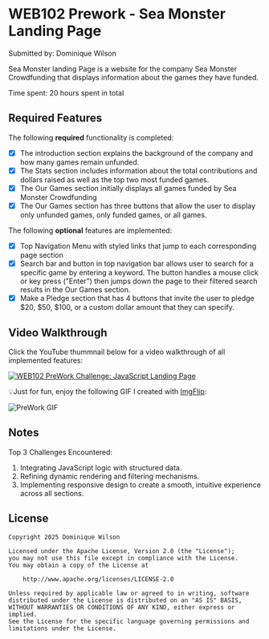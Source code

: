 # WEB102 Prework - Sea Monster Landing Page

Submitted by: Dominique Wilson

Sea Monster landing Page is a website for the company Sea Monster Crowdfunding that displays information about the games they have funded.

Time spent: 20 hours spent in total

## Required Features

The following **required** functionality is completed:

* [x] The introduction section explains the background of the company and how many games remain unfunded.
* [x] The Stats section includes information about the total contributions and dollars raised as well as the top two most funded games.
* [x] The Our Games section initially displays all games funded by Sea Monster Crowdfunding
* [x] The Our Games section has three buttons that allow the user to display only unfunded games, only funded games, or all games.

The following **optional** features are implemented:

* [x] Top Navigation Menu with styled links that jump to each corresponding page section
* [x] Search bar and button in top navigation bar allows user to search for a specific game by entering a keyword. The button handles a mouse click or key press ("Enter") then jumps down the page to their filtered search results in the Our Games section.
* [x] Make a Pledge section that has 4 buttons that invite the user to pledge $20, $50, $100, or a custom dollar amount that they can specify.

## Video Walkthrough

Click the YouTube thummnail below for a video walkthrough of all implemented features:

[![WEB102 PreWork Challenge: JavaScript Landing Page](https://img.youtube.com/vi/eyFf2Adi2Ko/0.jpg)](https://www.youtube.com/watch?v=eyFf2Adi2Ko)

💡Just for fun, enjoy the following GIF I created with [ImgFlip](https://imgflip.com/):

<img src='\assets\Web102Prework.gif' title='PreWork GIF' width='' alt='PreWork GIF' />


## Notes

Top 3 Challenges Encountered:
1. Integrating JavaScript logic with structured data.
2. Refining dynamic rendering and filtering mechanisms.
3. Implementing responsive design to create a smooth, intuitive experience across all sections.

## License

    Copyright 2025 Dominique Wilson

    Licensed under the Apache License, Version 2.0 (the "License");
    you may not use this file except in compliance with the License.
    You may obtain a copy of the License at

        http://www.apache.org/licenses/LICENSE-2.0

    Unless required by applicable law or agreed to in writing, software
    distributed under the License is distributed on an "AS IS" BASIS,
    WITHOUT WARRANTIES OR CONDITIONS OF ANY KIND, either express or implied.
    See the License for the specific language governing permissions and
    limitations under the License.

